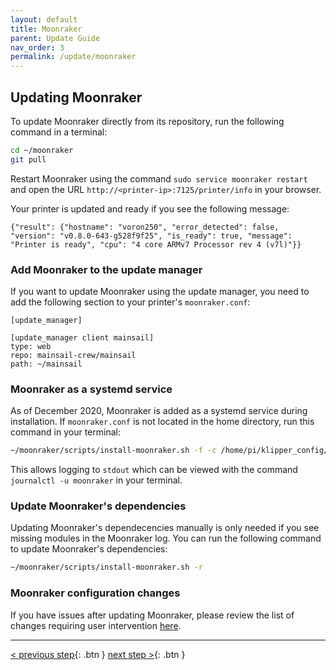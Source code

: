 ```yaml
---
layout: default
title: Moonraker
parent: Update Guide
nav_order: 3
permalink: /update/moonraker
---
```


## Updating Moonraker

To update Moonraker directly from its repository, run the following command in a terminal:

```bash
cd ~/moonraker
git pull
```

Restart Moonraker using the command `sudo service moonraker restart` and open the URL `http://<printer-ip>:7125/printer/info` in your browser.

Your printer is updated and ready if you see the following message:
```
{"result": {"hostname": "voron250", "error_detected": false, "version": "v0.8.0-643-g528f9f25", "is_ready": true, "message": "Printer is ready", "cpu": "4 core ARMv7 Processor rev 4 (v7l)"}}
```

### Add Moonraker to the update manager

If you want to update Moonraker using the update manager, you need to add the following section to your printer's `moonraker.conf`:

```
[update_manager]

[update_manager client mainsail]
type: web
repo: mainsail-crew/mainsail
path: ~/mainsail
```

### Moonraker as a systemd service
As of December 2020, Moonraker is added as a systemd service during installation.  If `moonraker.conf` is not located in the home directory, run this command in your terminal:
```bash
~/moonraker/scripts/install-moonraker.sh -f -c /home/pi/klipper_config/moonraker.conf
```
This allows logging to `stdout` which can be viewed with the command `journalctl -u moonraker` in your terminal.

### Update Moonraker's dependencies
Updating Moonraker's dependecencies manually is only needed if you see missing modules in the Moonraker log.  You can run the following command to update Moonraker's dependencies:
```bash
~/moonraker/scripts/install-moonraker.sh -r
```

### Moonraker configuration changes
If you have issues after updating Moonraker, please review the list of changes requiring user intervention [here](https://github.com/Arksine/moonraker/blob/master/docs/user_changes.md).

---
[< previous step](klipper.md){: .btn }  [next step >](mainsail.md){: .btn }
